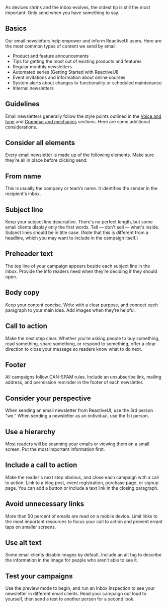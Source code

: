 As devices shrink and the inbox evolves, the oldest tip is still the most important: Only send when you have something to say.

## Basics
Our email newsletters help empower and inform ReactiveUI users. Here are the most common types of content we send by email:

* Product and feature announcements
* Tips for getting the most out of existing products and features
* Regular monthly newsletters
* Automated series (Getting Started with ReactiveUI)
* Event invitations and information about online courses
* System alerts about changes to functionality or scheduled maintenance
* Internal newsletters

## Guidelines
Email newsletters generally follow the style points outlined in the [Voice and tone](voice-and-tone) and [Grammar and mechanics](grammar-and-mechanics) sections. Here are some additional considerations.

## Consider all elements
Every email newsletter is made up of the following elements. Make sure they’re all in place before clicking send:

## From name
This is usually the company or team’s name. It identifies the sender in the recipient's inbox.

## Subject line
Keep your subject line descriptive. There's no perfect length, but some email clients display only the first words. Tell — don't sell — what's inside. Subject lines should be in title case. (Note that this is different from a headline, which you may want to include in the campaign itself.)

## Preheader text

The top line of your campaign appears beside each subject line in the inbox. Provide the info readers need when they’re deciding if they should open.

## Body copy

Keep your content concise. Write with a clear purpose, and connect each paragraph to your main idea. Add images when they’re helpful.

## Call to action

Make the next step clear. Whether you’re asking people to buy something, read something, share something, or respond to something, offer a clear direction to close your message so readers know what to do next.

## Footer

All campaigns follow CAN-SPAM rules. Include an unsubscribe link, mailing address, and permission reminder in the footer of each newsletter.

## Consider your perspective
When sending an email newsletter from ReactiveUI, use the 3rd person “we.” When sending a newsletter as an individual, use the 1st person.

## Use a hierarchy
Most readers will be scanning your emails or viewing them on a small screen. Put the most important information first.

## Include a call to action
Make the reader's next step obvious, and close each campaign with a call to action. Link to a blog post, event registration, purchase page, or signup page. You can add a button or include a text link in the closing paragraph.

## Avoid unnecessary links
More than 50 percent of emails are read on a mobile device. Limit links to the most important resources to focus your call to action and prevent errant taps on smaller screens.

## Use alt text
Some email clients disable images by default. Include an alt tag to describe the information in the image for people who aren’t able to see it.

## Test your campaigns
Use the preview mode to begin, and run an Inbox Inspection to see your newsletter in different email clients. Read your campaign out loud to yourself, then send a test to another person for a second look.
